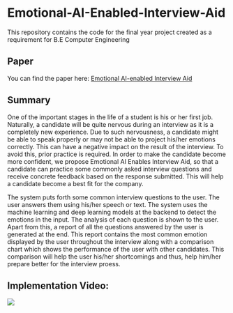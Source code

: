 # Emotional-AI-Enabled-Interview-Aid
This repository contains the code for the final year project created as a requirement for B.E Computer Engineering

## Paper
You can find the paper here: [Emotional AI-enabled Interview Aid](https://link.springer.com/chapter/10.1007/978-981-19-7041-2_49)

## Summary
One of the important stages in the life of a student is his or her first job. Naturally, a candidate will
be quite nervous during an interview as it is a completely new experience. Due to such nervousness,
a candidate might be able to speak properly or may not be able to project his/her emotions correctly.
This can have a negative impact on the result of the interview. To avoid this, prior practice is
required. In order to make the candidate become more confident, we propose Emotional AI Enables
Interview Aid, so that a candidate can practice some commonly asked interview questions and
receive concrete feedback based on the response submitted. This will help a candidate become a best
fit for the company.


The system puts forth some common interview questions to the user. The user answers them using his/her speech or text. The system uses the machine learning and deep learning models at the backend to detect the emotions in the input. The analysis of each question is shown to the user. Apart from this, a report of all the questions answered by the user is generated at the end. This report contains the most common emotion displayed by the user throughout the interview along with a comparison chart which shows the performance of the user with other candidates. This comparison will help the user his/her shortcomings and thus, help him/her prepare better for the interview proess.

## Implementation Video:
[![](UI/s1.png)](https://user-images.githubusercontent.com/55643975/166105311-dbdcbf09-2202-44ff-884f-d18365b76523.mp4)

